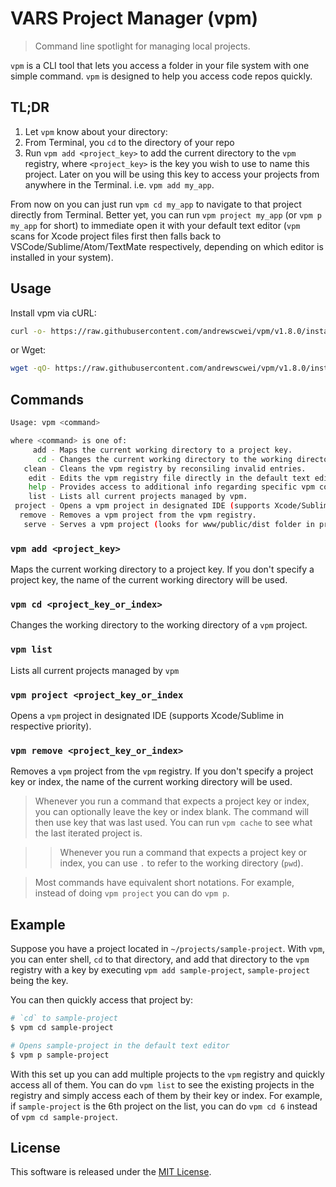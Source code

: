 # VARS Project Manager (vpm)

> Command line spotlight for managing local projects.

`vpm` is a CLI tool that lets you access a folder in your file system with one simple command. `vpm` is designed to help you access code repos quickly.

## TL;DR

1. Let `vpm` know about your directory:
  1. From Terminal, you `cd` to the directory of your repo
  2. Run `vpm add <project_key>` to add the current directory to the `vpm` registry, where `<project_key>` is the key you wish to use to name this project. Later on you will be using this key to access your projects from anywhere in the Terminal. i.e. `vpm add my_app`.

From now on you can just run `vpm cd my_app` to navigate to that project directly from Terminal. Better yet, you can run `vpm project my_app` (or `vpm p my_app` for short) to immediate open it with your default text editor (`vpm` scans for Xcode project files first then falls back to VSCode/Sublime/Atom/TextMate respectively, depending on which editor is installed in your system).

## Usage

Install vpm via cURL:

```sh
curl -o- https://raw.githubusercontent.com/andrewscwei/vpm/v1.8.0/install.sh | bash
```

or Wget:

```sh
wget -qO- https://raw.githubusercontent.com/andrewscwei/vpm/v1.8.0/install.sh | bash
```

## Commands

```sh
Usage: vpm <command>

where <command> is one of:
     add - Maps the current working directory to a project key.
      cd - Changes the current working directory to the working directory of a vpm project.
   clean - Cleans the vpm registry by reconsiling invalid entries.
    edit - Edits the vpm registry file directly in the default text editor (USE WITH CAUTION).
    help - Provides access to additional info regarding specific vpm commands.
    list - Lists all current projects managed by vpm.
 project - Opens a vpm project in designated IDE (supports Xcode/Sublime/Atom in respective priority).
  remove - Removes a vpm project from the vpm registry.
   serve - Serves a vpm project (looks for www/public/dist folder in project root in respective priority).
```

### `vpm add <project_key>`
Maps the current working directory to a project key. If you don't specify a project key, the name of the current working directory will be used.

### `vpm cd <project_key_or_index>`
Changes the working directory to the working directory of a `vpm` project.

### `vpm list`
Lists all current projects managed by `vpm`

### `vpm project <project_key_or_index`
Opens a `vpm` project in designated IDE (supports Xcode/Sublime in respective priority).

### `vpm remove <project_key_or_index>`
Removes a `vpm` project from the `vpm` registry. If you don't specify a project key or index, the name of the current working directory will be used.

> Whenever you run a command that expects a project key or index, you can optionally leave the key or index blank. The command will then use key that was last used. You can run `vpm cache` to see what the last iterated project is.

> > Whenever you run a command that expects a project key or index, you can use `.` to refer to the working directory (`pwd`).

> Most commands have equivalent short notations. For example, instead of doing `vpm project` you can do `vpm p`.

## Example

Suppose you have a project located in `~/projects/sample-project`. With `vpm`, you can enter shell, `cd` to that directory, and add that directory to the `vpm` registry with a key by executing `vpm add sample-project`, `sample-project` being the key.

You can then quickly access that project by:

```sh
# `cd` to sample-project
$ vpm cd sample-project

# Opens sample-project in the default text editor
$ vpm p sample-project
```

With this set up you can add multiple projects to the `vpm` registry and quickly access all of them. You can do `vpm list` to see the existing projects in the registry and simply access each of them by their key or index. For example, if `sample-project` is the 6th project on the list, you can do `vpm cd 6` instead of `vpm cd sample-project`.

## License

This software is released under the [MIT License](http://opensource.org/licenses/MIT).

